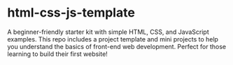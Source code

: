 # html-css-js-template
A beginner-friendly starter kit with simple HTML, CSS, and JavaScript examples. This repo includes a project template and mini projects to help you understand the basics of front-end web development. Perfect for those learning to build their first website!
